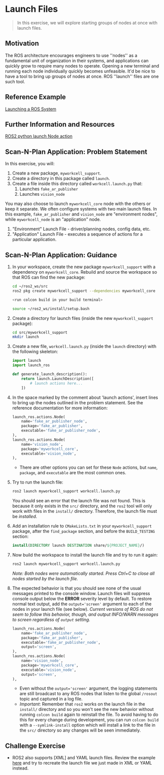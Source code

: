 # Launch Files
>In this exercise, we will explore starting groups of nodes at once with launch files.

## Motivation
The ROS architecture encourages engineers to use ''nodes'' as a fundamental unit of organization in their systems, and applications can quickly grow to require many nodes to operate. Opening a new terminal and running each node individually quickly becomes unfeasible. It'd be nice to have a tool to bring up groups of nodes at once. ROS ''launch'' files are one such tool.

## Reference Example

[Launching a ROS System](https://index.ros.org/doc/ros2/Tutorials/Launch-system)

## Further Information and Resources

[ROS2 python launch Node action](https://github.com/ros2/launch_ros/blob/foxy/launch_ros/launch_ros/actions/node.py#L68-L150)

## Scan-N-Plan Application: Problem Statement
In this exercise, you will:
1. Create a new package, `myworkcell_support`.
1. Create a directory in this package called `launch`.
1. Create a file inside this directory called `workcell.launch.py` that:
   1. Launches `fake_ar_publisher`
   1. Launches `vision_node`

You may also choose to launch `myworkcell_core` node with the others or keep it separate.  We often configure systems with two main launch files.  In this example, `fake_ar_publisher` and `vision_node` are "environment nodes", while `myworkcell_node` is an "application" node.

1. "Environment" Launch File - driver/planning nodes, config data, etc.
1. "Application" Launch File - executes a sequence of actions for a particular application.

## Scan-N-Plan Application: Guidance

1. In your workspace, create the new package `myworkcell_support` with a dependency on `myworkcell_core`.  Rebuild and source the workspace so that ROS can find the new package:

   ``` bash
   cd ~/ros2_ws/src
   ros2 pkg create myworkcell_support --dependencies myworkcell_core
   
   <run colcon build in your build terminal>

   source ~/ros2_ws/install/setup.bash
   ```

1. Create a directory for launch files (inside the new `myworkcell_support` package):

   ``` bash
   cd src/myworkcell_support
   mkdir launch
   ```

1. Create a new file, `workcell.launch.py` (inside the `launch` directory) with the following skeleton:

   ``` py
   import launch
   import launch_ros

   def generate_launch_description():
       return launch.LaunchDescription([
           # launch actions here...
       ])
   ```
1. In the space marked by the comment about 'launch actions', insert lines to bring up the nodes outlined in the problem statement. See the reference documentation for more information:

   ``` py
   launch_ros.actions.Node(
       name='fake_ar_publisher_node',
       package='fake_ar_publisher',
       executable='fake_ar_publisher_node',
   ),
   launch_ros.actions.Node(
       name='vision_node',
       package='myworkcell_core',
       executable='vision_node',
   ),
   ```

   * There are other options you can set for these `Node` actions, but `name`, `package`, and `executable` are the most common ones.
 
5. Try to run the launch file:

   ``` bash
   ros2 launch myworkcell_support workcell.launch.py
   ```

   You should see an error that the launch file was not found. This is because it only exists in the `src/` directory, and the `ros2` tool will only work with files in the `install/` directory. Therefore, the launch file must be _installed_.

1. Add an installation rule to `CMakeLists.txt` in your `myworkcell_support` package, after the `find_package` section, and before the `BUILD_TESTING` section:

   ``` cmake
   install(DIRECTORY launch DESTINATION share/${PROJECT_NAME}/)
   ```

1. Now build the workspace to install the launch file and try to run it again:

   ``` bash
   ros2 launch myworkcell_support workcell.launch.py
   ```

   _Note: Both nodes were automatically started. Press _Ctrl+C_ to close all nodes started by the launch file._

1. The expected behavior is that you should see none of the usual messages printed to the console window.  Launch files will suppress console output below the **ERROR** severity level by default. To restore normal text output, add the `output='screen'` argument to each of the nodes in your launch file (see below).  _Current versions of ROS do not seem to follow this behavior, though, and output INFO/WARN messages to screen regardless of `output` setting._

   ``` py
   launch_ros.actions.Node(
       name='fake_ar_publisher_node',
       package='fake_ar_publisher',
       executable='fake_ar_publisher_node',
       output='screen',
   ),
   launch_ros.actions.Node(
       name='vision_node',
       package='myworkcell_core',
       executable='vision_node',
       output='screen',
   ),
   ```

   * Even without the `output='screen'` argument, the logging statements are still broadcast to any ROS nodes that listen to the global `/rosout` topic and captured in a log file.
   * _Important_: Remember that `ros2` works on the launch file in the `install/` directory and so you won't see the new behavior without running `colcon build` again to reinstall the file. To avoid having to do this for every change during development, you can run `colcon build` with a `--symlink-install` option which will install a link to the file in the `src/` directory so any changes will be seen immediately.
   
## Challenge Exercise
* ROS2 also supports [XML] and YAML launch files.  Review the example [here](https://docs.ros.org/en/foxy/How-To-Guides/Launch-file-different-formats.html) and try to recreate the launch file we just made in XML or YAML instead.
